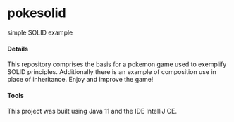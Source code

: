 # pokesolid
simple SOLID example

#### Details
This repository comprises the basis for a pokemon game used to exemplify SOLID principles.
Additionally there is an example of composition use in place of inheritance.
Enjoy and improve the game!

#### Tools
This project was built using Java 11 and the IDE IntelliJ CE.
